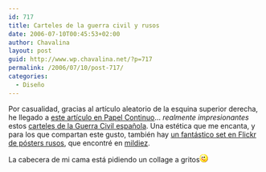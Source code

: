 ```yaml
---
id: 717
title: Carteles de la guerra civil y rusos
date: 2006-07-10T00:45:53+02:00
author: Chavalina
layout: post
guid: http://www.wp.chavalina.net/?p=717
permalink: /2006/07/10/post-717/
categories:
  - Diseño
---
```

Por casualidad, gracias al artículo aleatorio de la esquina superior derecha, he llegado a <a href="http://www.papelcontinuo.net/index.php?p=180" target="_blank">este artículo en Papel Continuo</a>… _realmente impresionantes_ estos <a href="http://www.ugt.es/ugtpordentro/guerracivil/carteles.htm" target="_blank">carteles de la Guerra Civil espa&ntilde;ola</a>. Una estética que me encanta, y para los que compartan este gusto, también hay <a href="http://www.flickr.com/photos/bpx/sets/72057594117941491/" target="_blank">un fantástico set en Flickr de pósters rusos</a>, que encontré en <a href="http://www.mildiez.net/archivos/2006/06/16/ussr-posters-en-flickr/" target="_blank">mildiez</a>.

La cabecera de mi cama está pidiendo un collage a gritos![emo](/imagenes/emoticonos/guino.gif)